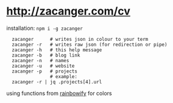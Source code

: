 # <http://zacanger.com/cv>

installation: `npm i -g zacanger`

```
  zacanger      # writes json in colour to your term
  zacanger -r   # writes raw json (for redirection or pipe)
  zacanger -h   # this help message
  zacanger -b   # blog link
  zacanger -n   # names
  zacanger -u   # website
  zacanger -p   # projects
                # example:
  zacanger -r | jq .projects[4].url
```

using functions from [rainbowify](https://github.com/maxogden/rainbowify) for colors

